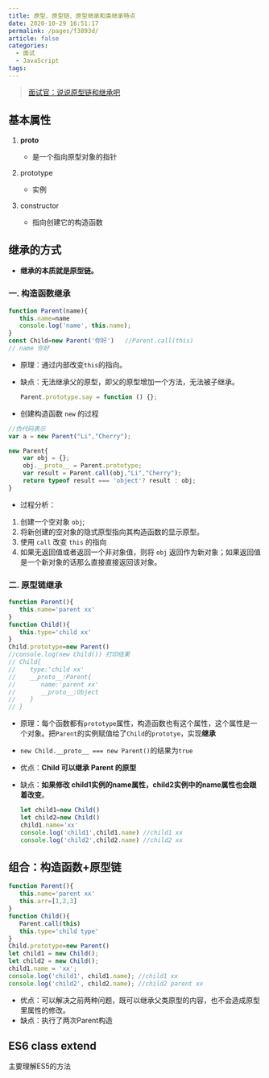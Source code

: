 ```yaml
---
title: 原型、原型链、原型继承和类继承特点
date: 2020-10-29 16:51:17
permalink: /pages/f3893d/
article: false
categories: 
  - 面试
  - JavaScript
tags: 
---
```


> [面试官：说说原型链和继承吧](https://juejin.im/post/6844904151332159501)

## 基本属性

1. __proto__

   - 是一个指向原型对象的指针

2. prototype
  
   - 实例

3. constructor

   - 指向创建它的构造函数

## 继承的方式

- **继承的本质就是原型链。**

### 一. 构造函数继承

```js
function Parent(name){
   this.name=name
   console.log('name', this.name);
}
const Child=new Parent('你好')   //Parent.call(this)
// name 你好
```

- 原理：通过内部改变`this`的指向。
- 缺点：无法继承父的原型，即父的原型增加一个方法，无法被子继承。

   ```js
   Parent.prototype.say = function () {};
   ```

- 创建构造函数 `new` 的过程

```js
//伪代码表示
var a = new Parent("Li","Cherry");

new Parent{
    var obj = {};
    obj.__proto__ = Parent.prototype;
    var result = Parent.call(obj,"Li","Cherry");
    return typeof result === 'object'? result : obj;
}
```

- 过程分析：

1. 创建一个空对象 `obj`;
2. 将新创建的空对象的隐式原型指向其构造函数的显示原型。
3. 使用 `call` 改变 `this` 的指向
4. 如果无返回值或者返回一个非对象值，则将 `obj` 返回作为新对象；如果返回值是一个新对象的话那么直接直接返回该对象。

### 二. 原型链继承

```js
function Parent(){
   this.name='parent xx'
}
function Child(){
   this.type='child xx'
}
Child.prototype=new Parent()
//console.log(new Child()) 打印结果
// Child{
//    type:'child xx'
//    __proto__:Parent{
//       name:'parent xx'
//       __proto__:Object
//    }
// }
```

- 原理：每个函数都有`prototype`属性，构造函数也有这个属性，这个属性是一个对象。把`Parent`的实例赋值给了`Child`的`prototye`，实现**继承**
- `new Child.__proto__ === new Parent()`的结果为`true`
- 优点：**Child 可以继承 Parent 的原型**
- 缺点：**如果修改 child1实例的name属性，child2实例中的name属性也会跟着改变**。

   ```js
   let child1=new Child()
   let child2=new Child()
   child1.name='xx'
   console.log('child1',child1.name) //child1 xx
   console.log('child2',child2.name) //child2 xx
   ```

## 组合：构造函数+原型链

```js
function Parent(){
   this.name='parent xx'
   this.arr=[1,2,3]
}
function Child(){
   Parent.call(this)
   this.type='child type'
}
Child.prototype=new Parent()
let child1 = new Child();
let child2 = new Child();
child1.name = 'xx';
console.log('child1', child1.name); //child1 xx
console.log('child2', child2.name); //child2 parent xx
```

- 优点：可以解决之前两种问题，既可以继承父类原型的内容，也不会造成原型里属性的修改。
- 缺点：执行了两次Parent构造

## ES6 class extend

主要理解ES5的方法
